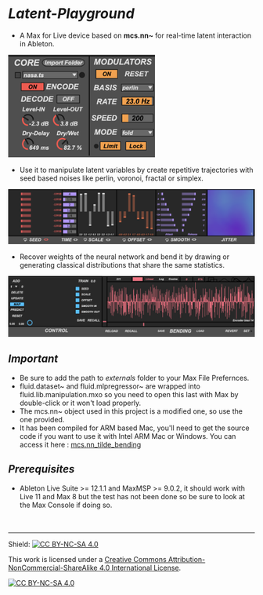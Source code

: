 # _Latent-Playground_
- A Max for Live device based on **mcs.nn~** for real-time latent interaction in Ableton.

<img src="/assets/Core.png" width="300">  

- Use it to manipulate latent variables by create repetitive trajectories with seed based noises like perlin, voronoi, fractal or simplex.

<img src="/assets/Manipulation.png">

- Recover weights of the neural network and bend it by drawing or generating classical distributions that share the same statistics.

<img src="/assets/Bending.png">


## _Important_ 
- Be sure to add the path to _externals_ folder to your Max File Prefernces.
- fluid.dataset~ and fluid.mlpregressor~ are wrapped into fluid.lib.manipulation.mxo so you need to open this last with Max by double-click or it won't load properly. 
- The mcs.nn~ object used in this project is a modified one, so use the one provided. 
- It has been compiled for ARM based Mac, you'll need to get the source code if you want to use it with Intel ARM Mac or Windows. You can access it here : [mcs.nn_tilde_bending](https://github.com/LucasBrgt/mcs.nn_tilde_bending_MaxMSP)


## _Prerequisites_
- Ableton Live Suite >= 12.1.1 and MaxMSP >= 9.0.2, it should work with Live 11 and Max 8 but the test has not been done so be sure to look at the Max Console if doing so.
&nbsp;  
&nbsp;
&nbsp;  
&nbsp;
---

Shield: [![CC BY-NC-SA 4.0][cc-by-nc-sa-shield]][cc-by-nc-sa]

This work is licensed under a
[Creative Commons Attribution-NonCommercial-ShareAlike 4.0 International License][cc-by-nc-sa].

[![CC BY-NC-SA 4.0][cc-by-nc-sa-image]][cc-by-nc-sa]

[cc-by-nc-sa]: http://creativecommons.org/licenses/by-nc-sa/4.0/
[cc-by-nc-sa-image]: https://licensebuttons.net/l/by-nc-sa/4.0/88x31.png
[cc-by-nc-sa-shield]: https://img.shields.io/badge/License-CC%20BY--NC--SA%204.0-lightgrey.svg
